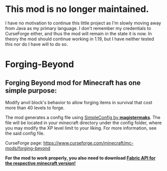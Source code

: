 # This mod is no longer maintained.
I have no motivation to continue this little project as I'm slowly moving away from Java as my primary language.
I don't remember my credentials to CurseForge either, and thus the mod will remain in the state it is now.
In theory the mod should continue working in 1.19, but I have neither tested this nor do I have will to do so.


# Forging-Beyond
## Forging Beyond mod for Minecraft has one simple purpose:
Modify anvil block's behavior to allow forging items in survival that cost more than 40 levels to forge.

The mod generates a config file using [SimpleConfig by **magistermaks**](https://github.com/magistermaks/fabric-simplelibs/tree/master/simple-config).
The file will be located in your minecraft directory under the config folder, where you may modify the XP level limit to your liking.
For more information, see the said config file.

CurseForge page: https://www.curseforge.com/minecraft/mc-mods/forging-beyond

**For the mod to work properly, you also need to download [Fabric API for the respective minecraft version!](https://www.curseforge.com/minecraft/mc-mods/fabric-api)**
